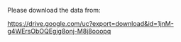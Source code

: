 Please download the data from:

https://drive.google.com/uc?export=download&id=1jnM-g4WErsObOQEgjg8onj-M8j8ooopq